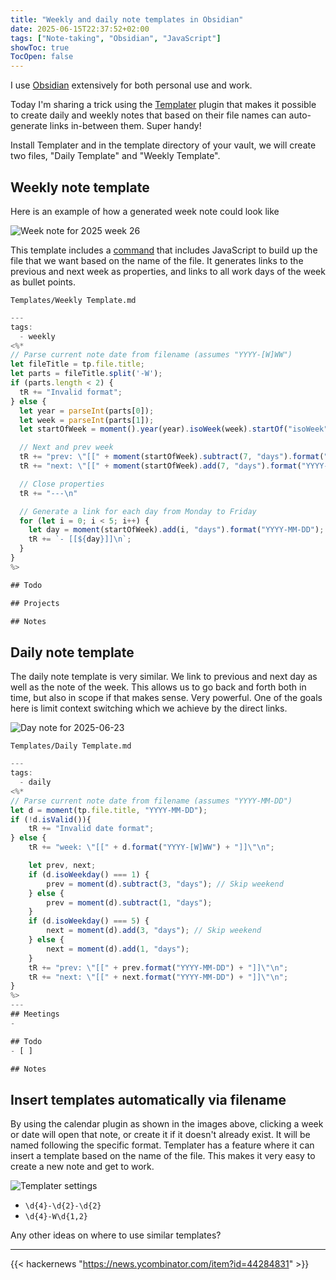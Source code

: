```yaml
---
title: "Weekly and daily note templates in Obsidian"
date: 2025-06-15T22:37:52+02:00
tags: ["Note-taking", "Obsidian", "JavaScript"]
showToc: true
TocOpen: false
---
```


I use [Obsidian](https://obsidian.md/) extensively for both personal use and
work.

Today I'm sharing a trick using the
[Templater](https://github.com/SilentVoid13/Templater) plugin that makes it
possible to create daily and weekly notes that based on their file names can
auto-generate links in-between them. Super handy!

Install Templater and in the template directory of your vault, we will create
two files, "Daily Template" and "Weekly Template".

## Weekly note template

Here is an example of how a generated week note could look like

![Week note for 2025 week 26](/img/obs-template-week.png)

This template includes a
[command](https://silentvoid13.github.io/Templater/syntax.html#command-syntax)
that includes JavaScript to build up the file that we want based on the name of
the file. It generates links to the previous and next week as properties, and
links to all work days of the week as bullet points.

`Templates/Weekly Template.md`
```js
---
tags:
  - weekly
<%*
// Parse current note date from filename (assumes "YYYY-[W]WW")
let fileTitle = tp.file.title;
let parts = fileTitle.split('-W');
if (parts.length < 2) {
  tR += "Invalid format";
} else {
  let year = parseInt(parts[0]);
  let week = parseInt(parts[1]);
  let startOfWeek = moment().year(year).isoWeek(week).startOf("isoWeek");

  // Next and prev week
  tR += "prev: \"[[" + moment(startOfWeek).subtract(7, "days").format("YYYY-[W]WW") + "]]\"\n";
  tR += "next: \"[[" + moment(startOfWeek).add(7, "days").format("YYYY-[W]WW") + "]]\"\n";

  // Close properties
  tR += "---\n"

  // Generate a link for each day from Monday to Friday
  for (let i = 0; i < 5; i++) {
    let day = moment(startOfWeek).add(i, "days").format("YYYY-MM-DD");
    tR += `- [[${day}]]\n`;
  }
}
%>

## Todo

## Projects

## Notes

```


## Daily note template

The daily note template is very similar. We link to previous and next day as
well as the note of the week. This allows us to go back and forth both in time,
but also in scope if that makes sense. Very powerful. One of the goals here is
limit context switching which we achieve by the direct links.

![Day note for 2025-06-23](/img/obs-template-day.png)

`Templates/Daily Template.md`
```js
---
tags:
  - daily
<%*
// Parse current note date from filename (assumes "YYYY-MM-DD")
let d = moment(tp.file.title, "YYYY-MM-DD");
if (!d.isValid()){
    tR += "Invalid date format";
} else {
    tR += "week: \"[[" + d.format("YYYY-[W]WW") + "]]\"\n";

    let prev, next;
    if (d.isoWeekday() === 1) {
        prev = moment(d).subtract(3, "days"); // Skip weekend
    } else {
        prev = moment(d).subtract(1, "days");
    }
    if (d.isoWeekday() === 5) {
        next = moment(d).add(3, "days"); // Skip weekend
    } else {
        next = moment(d).add(1, "days");
    }
    tR += "prev: \"[[" + prev.format("YYYY-MM-DD") + "]]\"\n";
    tR += "next: \"[[" + next.format("YYYY-MM-DD") + "]]\"\n";
}
%>
---
## Meetings
- 

## Todo
- [ ] 

## Notes
```

## Insert templates automatically via filename

By using the calendar plugin as shown in the images above, clicking a week or
date will open that note, or create it if it doesn't already exist. It will be
named following the specific format. Templater has a feature where it can insert
a template based on the name of the file. This makes it very easy to create a
new note and get to work.

![Templater settings](/img/obs-template-auto.png)

- `\d{4}-\d{2}-\d{2}`
- `\d{4}-W\d{1,2}`

Any other ideas on where to use similar templates?

---

{{< hackernews "https://news.ycombinator.com/item?id=44284831" >}}
